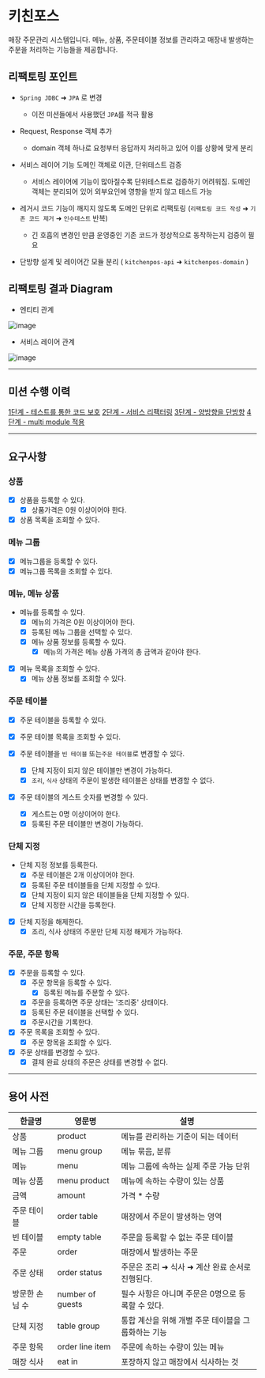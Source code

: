 # 키친포스
매장 주문관리 시스템입니다. 메뉴, 상품, 주문테이블 정보를 관리하고 매장내 발생하는 주문을 처리하는 기능들을 제공합니다.

## 리팩토링 포인트
* `Spring JDBC` ➜ `JPA` 로 변경
   * 이전 미션들에서 사용했던 `JPA`를 적극 활용

* Request, Response 객체 추가
   * domain 객체 하나로 요청부터 응답까지 처리하고 있어 이를 상황에 맞게 분리
 
* 서비스 레이어 기능 도메인 객체로 이관, 단위테스트 검증
   * 서비스 레이어에 기능이 많아질수록 단위테스트로 검증하기 어려워짐. 도메인 객체는 분리되어 있어 외부요인에 영향을 받지 않고 테스트 가능
   
* 레거시 코드 기능이 깨지지 않도록 도메인 단위로 리팩토링 (`리팩토링 코드 작성` ➜ `기존 코드 제거` ➜ `인수테스트` 반복)
   * 긴 호흡의 변경인 만큼 운영중인 기존 코드가 정상적으로 동작하는지 검증이 필요
   
* 단방향 설계 및 레이어간 모듈 분리 ( `kitchenpos-api` ➜ `kitchenpos-domain` )
 
## 리팩토링 결과 Diagram
* 엔티티 관계

![image](https://user-images.githubusercontent.com/34908960/104868530-f2448a80-5986-11eb-92e1-fc9de69375a7.png)


* 서비스 레이어 관계

![image](https://user-images.githubusercontent.com/34908960/104868541-f7093e80-5986-11eb-947d-1fd961f06789.png)

---
## 미션 수행 이력
[1단계 - 테스트를 통한 코드 보호](https://github.com/willing1026/jwp-refactoring/commit/be69ded63bbb0f53ad3c4e5b9760aee93c8de1b8)
[2단계 - 서비스 리팩터링](https://github.com/willing1026/jwp-refactoring/commit/f606f665ba5feb6c6f5fcf7c661b6fa5c3481f5a)
[3단계 - 양방향을 단방향](https://github.com/willing1026/jwp-refactoring/commit/1f889a660211577f5fae4e7da880c8596a70b196)
[4단계 - multi module 적용](https://github.com/willing1026/jwp-refactoring/commit/300a705d878d7ebf829ba154dd1607e6575b61f2)

---
## 요구사항

### 상품
* [x] 상품을 등록할 수 있다.
  * [x] 상품가격은 0원 이상이어야 한다.
* [x] 상품 목록을 조회할 수 있다.

### 메뉴 그룹
* [x] 메뉴그룹을 등록할 수 있다.
* [x] 메뉴그룹 목록을 조회할 수 있다.

### 메뉴, 메뉴 상품
* 메뉴를 등록할 수 있다.
    * [x] 메뉴의 가격은 0원 이상이어야 한다.
    * [x] 등록된 메뉴 그룹을 선택할 수 있다.
    * [x] 메뉴 상품 정보를 등록할 수 있다.
        * [x] 메뉴의 가격은 메뉴 상품 가격의 총 금액과 같아야 한다.
    
* [x] 메뉴 목록을 조회할 수 있다.
    * [x] 메뉴 상품 정보를 조회할 수 있다.

### 주문 테이블
* [x] 주문 테이블을 등록할 수 있다.

* [x] 주문 테이블 목록을 조회할 수 있다.

* [x] 주문 테이블을 `빈 테이블` 또는`주문 테이블`로 변경할 수 있다.
  * [x] 단체 지정이 되지 않은 테이블만 변경이 가능하다.
  * [x] `조리`, `식사` 상태의 주문이 발생한 테이블은 상태를 변경할 수 없다.

* [x] 주문 테이블의 게스트 숫자를 변경할 수 있다.
  * [x] 게스트는 0명 이상이어야 한다.
  * [x] 등록된 주문 테이블만 변경이 가능하다.

### 단체 지정
* 단체 지정 정보를 등록한다.
  * [x] 주문 테이블은 2개 이상이어야 한다.
  * [x] 등록된 주문 테이블들을 단체 지정할 수 있다.
  * [x] 단체 지정이 되지 않은 테이블들을 단체 지정할 수 있다.
  * [x] 단체 지정한 시간을 등록한다.
* [x] 단체 지정을 해제한다.
  * [x] 조리, 식사 상태의 주문만 단체 지정 해제가 가능하다.

### 주문, 주문 항목
* [x] 주문을 등록할 수 있다.
    * [x] 주문 항목을 등록할 수 있다.
        * [x] 등록된 메뉴를 주문할 수 있다.
    * [x] 주문을 등록하면 주문 상태는 '조리중' 상태이다.
    * [x] 등록된 주문 테이블을 선택할 수 있다.
    * [x] 주문시간을 기록한다.
    
* [x] 주문 목록을 조회할 수 있다.
    * [x] 주문 항목을 조회할 수 있다.
    
* [x] 주문 상태를 변경할 수 있다.
    * [x] 결제 완료 상태의 주문은 상태를 변경할 수 없다.

---
## 용어 사전

| 한글명 | 영문명 | 설명 |
| --- | --- | --- |
| 상품 | product | 메뉴를 관리하는 기준이 되는 데이터 |
| 메뉴 그룹 | menu group | 메뉴 묶음, 분류 |
| 메뉴 | menu | 메뉴 그룹에 속하는 실제 주문 가능 단위 |
| 메뉴 상품 | menu product | 메뉴에 속하는 수량이 있는 상품 |
| 금액 | amount | 가격 * 수량 |
| 주문 테이블 | order table | 매장에서 주문이 발생하는 영역 |
| 빈 테이블 | empty table | 주문을 등록할 수 없는 주문 테이블 |
| 주문 | order | 매장에서 발생하는 주문 |
| 주문 상태 | order status | 주문은 조리 ➜ 식사 ➜ 계산 완료 순서로 진행된다. |
| 방문한 손님 수 | number of guests | 필수 사항은 아니며 주문은 0명으로 등록할 수 있다. |
| 단체 지정 | table group | 통합 계산을 위해 개별 주문 테이블을 그룹화하는 기능 |
| 주문 항목 | order line item | 주문에 속하는 수량이 있는 메뉴 |
| 매장 식사 | eat in | 포장하지 않고 매장에서 식사하는 것 |
